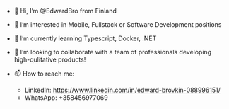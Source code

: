 - 👋 Hi, I’m @EdwardBro from Finland
- 👀 I’m interested in Mobile, Fullstack or Software Development positions
- 🌱 I’m currently learning Typescript, Docker, .NET
- 💞️ I’m looking to collaborate with a team of professionals developing high-qulitative products!
- 📫 How to reach me:

  -  LinkedIn: https://www.linkedin.com/in/edward-brovkin-088996151/
  -  WhatsApp: +358456977069

<!---
EdwardBro/EdwardBro is a ✨ special ✨ repository because its `README.md` (this file) appears on your GitHub profile.
You can click the Preview link to take a look at your changes.
--->
